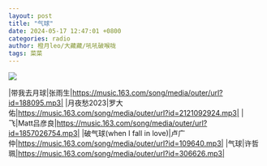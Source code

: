 ```yaml
---
layout: post
title: "气球"
date: 2024-05-17 12:47:01 +0800
categories: radio
author: 橙月leo/大藏藏/吼吼破喉咙
tags: 菜菜
---
```

![]({{site.baseurl}}/images/cover_20240517.jpg)

|带我去月球|张雨生|https://music.163.com/song/media/outer/url?id=188095.mp3|
|月夜愁2023|罗大佑|https://music.163.com/song/media/outer/url?id=2121092924.mp3|
|飞|Matt吕彦良|https://music.163.com/song/media/outer/url?id=1857026754.mp3|
|破气球(when I fall in love)|卢广仲|https://music.163.com/song/media/outer/url?id=109640.mp3|
|气球|许哲珮|https://music.163.com/song/media/outer/url?id=306626.mp3|

